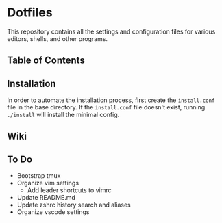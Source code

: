 ﻿# Dotfiles

This repository contains all the settings and configuration files for various editors, shells, and other programs.

## Table of Contents

## Installation

In order to automate the installation process, first create the `install.conf`
file in the base directory. If the `install.conf` file doesn't exist, running
`./install` will install the minimal config.

## Wiki

## To Do

- Bootstrap tmux
- Organize vim settings
  - Add leader shortcuts to vimrc
- Update README.md
- Update zshrc history search and aliases
- Organize vscode settings

